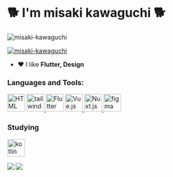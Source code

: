 <h1 align="left">🐕 I'm misaki kawaguchi 🐕</h1>

<p align="left"> <img src="https://komarev.com/ghpvc/?username=misaki-kawaguchi&label=Profile%20views&color=0e75b6&style=flat" alt="misaki-kawaguchi" /> </p>

<p align="left"> <a href="https://github.com/ryo-ma/github-profile-trophy"><img src="https://github-profile-trophy.vercel.app/?username=misaki-kawaguchi" alt="misaki-kawaguchi" /></a> </p>

- ❤️ I like **Flutter, Design**

<h3 align="left">Languages and Tools:</h3>

<a href="https://developer.mozilla.org/ja/docs/Web/HTML" target="_blank"> <img src="https://www.vectorlogo.zone/logos/w3_html5/w3_html5-icon.svg" alt="HTML" width="40" height="40"/></a> <a href="https://tailwindcss.com/" target="_blank"> <img src="https://www.vectorlogo.zone/logos/tailwindcss/tailwindcss-icon.svg" alt="tailwind" width="40" height="40"/> </a> <a href="https://flutter.dev/" target="_blank"> <img src="https://www.vectorlogo.zone/logos/flutterio/flutterio-icon.svg" alt="Flutter" width="40" height="40"/></a> <a href="https://jp.vuejs.org/index.html" target="_blank"> <img src="https://www.vectorlogo.zone/logos/vuejs/vuejs-icon.svg" alt="Vue.js" width="40" height="40"/> </a> <a href="https://nuxtjs.org/ja/" target="_blank"> <img src="https://www.vectorlogo.zone/logos/nuxtjs/nuxtjs-icon.svg" alt="Nuxt.js" width="40" height="40"/> </a> <a href="https://www.figma.com/" target="_blank"> <img src="https://www.vectorlogo.zone/logos/figma/figma-icon.svg" alt="figma" width="40" height="40"/> </a>

<h3 align="left">Studying</h3>

 <a href="https://developer.android.com/?hl=ja" target="_blank"> <img src="https://www.vectorlogo.zone/logos/kotlinlang/kotlinlang-icon.svg" alt="kotlin" width="40" height="40"/> </a>


<a href="https://github.com/anuraghazra/github-readme-stats">
  <img align="left" src="https://github-readme-stats.vercel.app/api?username=misaki-kawaguchi&count_private=true&show_icons=true&theme=tokyonight" />
</a>
<a href="https://github.com/anuraghazra/github-readme-stats">
  <img align="left" src="https://github-readme-stats.vercel.app/api/top-langs/?username=misaki-kawaguchi&theme=tokyonight" />
</a>
